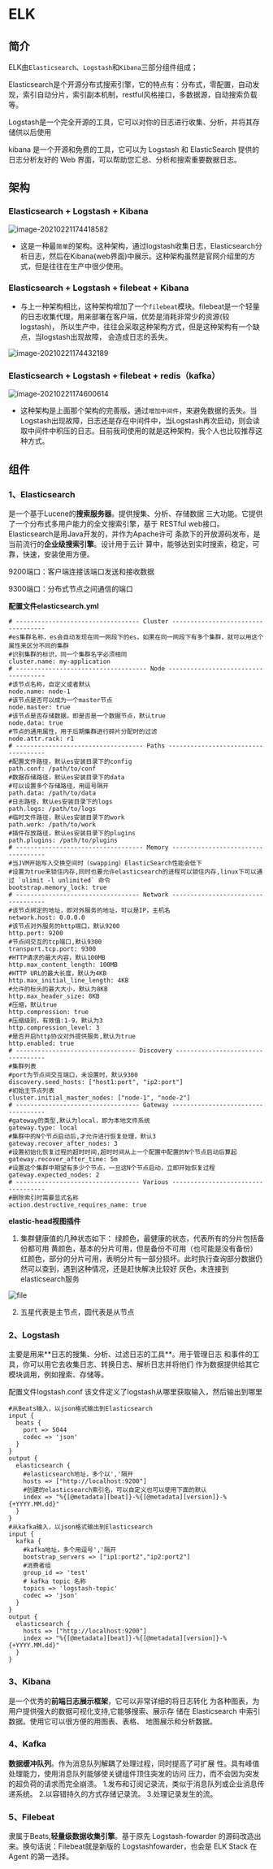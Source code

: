 # ELK

## 简介

ELK由`Elasticsearch`、`Logstash`和`Kibana`三部分组件组成；

Elasticsearch是个开源分布式搜索引擎，它的特点有：分布式，零配置，自动发现，索引自动分片，索引副本机制，restful风格接口，多数据源，自动搜索负载等。

Logstash是一个完全开源的工具，它可以对你的日志进行收集、分析，并将其存储供以后使用

kibana 是一个开源和免费的工具，它可以为 Logstash 和 ElasticSearch 提供的日志分析友好的 Web 界面，可以帮助您汇总、分析和搜索重要数据日志。

## 架构

### Elasticsearch + Logstash + Kibana

![image-20210221174418582](https://gitee.com/c_honghui/picture/raw/master/img/20210221174418.png)

- 这是一种最`简单`的架构。这种架构，通过logstash收集日志，Elasticsearch分析日志，然后在Kibana(web界面)中展示。这种架构虽然是官网介绍里的方式，但是往往在生产中很少使用。

### Elasticsearch + Logstash + filebeat + Kibana

- 与上一种架构相比，这种架构增加了一个`filebeat`模块。filebeat是一个轻量的日志收集代理，用来部署在客户端，优势是消耗非常少的资源(较logstash)， 所以生产中，往往会采取这种架构方式，但是这种架构有一个缺点，当logstash出现故障， 会造成日志的丢失。

![image-20210221174432189](https://gitee.com/c_honghui/picture/raw/master/img/20210221174432.png)

### Elasticsearch + Logstash + filebeat + redis（kafka）

![image-20210221174600614](https://gitee.com/c_honghui/picture/raw/master/img/20210221174600.png)

- 这种架构是上面那个架构的完善版，通过`增加中间件`，来避免数据的丢失。当Logstash出现故障，日志还是存在中间件中，当Logstash再次启动，则会读取中间件中积压的日志。目前我司使用的就是这种架构，我个人也比较推荐这种方式。

## 组件

### 1、Elasticsearch  

是⼀个基于Lucene的**搜索服务器**。提供搜集、分析、存储数据 三⼤功能。它提供了⼀个分布式多⽤户能⼒的全⽂搜索引擎，基于 RESTful web接⼝。Elasticsearch是⽤Java开发的，并作为Apache许可 条款下的开放源码发布，是当前流⾏的**企业级搜索引擎**。设计⽤于云计 算中，能够达到实时搜索，稳定，可靠，快速，安装使⽤⽅便。

9200端口：客户端连接该端口发送和接收数据

9300端口：分布式节点之间通信的端口

**配置文件elasticsearch.yml**

```shell
# ---------------------------------- Cluster -----------------------------------
#es集群名称，es会自动发现在同一网段下的es，如果在同一网段下有多个集群，就可以用这个属性来区分不同的集群
#识别集群的标识，同一个集群名字必须相同
cluster.name: my-application
# ------------------------------------ Node ------------------------------------
#该节点名称，自定义或者默认
node.name: node-1
#该节点是否可以成为一个master节点
node.master: true 
#该节点是否存储数据，即是否是一个数据节点，默认true
node.data: true
#节点的通用属性，用于后期集群进行碎片分配时的过滤
node.attr.rack: r1
# ----------------------------------- Paths ------------------------------------
#配置文件路径，默认es安装目录下的config
path.conf: /path/to/conf
#数据存储路径，默认es安装目录下的data
#可以设置多个存储路径，用逗号隔开
path.data: /path/to/data
#日志路径，默认es安装目录下的logs
path.logs: /path/to/logs
#临时文件路径，默认es安装目录下的work
path.work: /path/to/work 
#插件存放路径，默认es安装目录下的plugins
path.plugins: /path/to/plugins 
# ----------------------------------- Memory -----------------------------------
#当JVM开始写入交换空间时（swapping）ElasticSearch性能会低下
#设置为true来锁住内存,同时也要允许elasticsearch的进程可以锁住内存,linux下可以通过 `ulimit -l unlimited` 命令 
bootstrap.memory_lock: true
# ---------------------------------- Network -----------------------------------
#该节点绑定的地址，即对外服务的地址，可以是IP，主机名
network.host: 0.0.0.0
#该节点对外服务的http端口，默认9200
http.port: 9200
#节点间交互的tcp端口,默认9300
transport.tcp.port: 9300
#HTTP请求的最大内容，默认100MB
http.max_content_length: 100MB
#HTTP URL的最大长度，默认为4KB
http.max_initial_line_length: 4KB
#允许的标头的最大大小，默认为8KB
http.max_header_size: 8KB
#压缩，默认true
http.compression: true
#压缩级别，有效值:1-9，默认为3
http.compression_level: 3
#是否开启http协议对外提供服务,默认为true
http.enabled: true
# --------------------------------- Discovery ----------------------------------
#集群列表
#port为节点间交互端口，未设置时，默认9300
discovery.seed_hosts: ["host1:port", "ip2:port"]
#初始主节点列表
cluster.initial_master_nodes: ["node-1", "node-2"]
# ---------------------------------- Gateway -----------------------------------
#gateway的类型,默认为local，即为本地文件系统
gateway.type: local 
#集群中的N个节点启动后,才允许进行恢复处理，默认3
gateway.recover_after_nodes: 3
#设置初始化恢复过程的超时时间,超时时间从上一个配置中配置的N个节点启动后算起 
gateway.recover_after_time: 5m 
#设置这个集群中期望有多少个节点，一旦这N个节点启动，立即开始恢复过程
gateway.expected_nodes: 2
# ---------------------------------- Various -----------------------------------
#删除索引时需要显式名称
action.destructive_requires_name: true
```

**elastic-head视图插件**

1. 集群健康值的几种状态如下：
   绿颜色，最健康的状态，代表所有的分片包括备份都可用
   黄颜色，基本的分片可用，但是备份不可用（也可能是没有备份）
   红颜色，部分的分片可用，表明分片有一部分损坏。此时执行查询部分数据仍然可以查到，遇到这种情况，还是赶快解决比较好
   灰色，未连接到elasticsearch服务

![file](https://gitee.com/c_honghui/picture/raw/master/img/20210222001554.png)

2. 五星代表是主节点，圆代表是从节点

###  2、Logstash  

主要是⽤来**⽇志的搜集、分析、过滤⽇志的⼯具**。⽤于管理⽇志 和事件的⼯具，你可以⽤它去收集⽇志、转换⽇志、解析⽇志并将他们 作为数据提供给其它模块调⽤，例如搜索、存储等。

配置文件logstash.conf
该文件定义了logstash从哪里获取输入，然后输出到哪里

```shell
#从Beats输入，以json格式输出到Elasticsearch
input {
  beats {
    port => 5044
    codec => 'json'
  }
}
output {
  elasticsearch {
    #elasticsearch地址，多个以','隔开
    hosts => ["http://localhost:9200"]
    #创建的elasticsearch索引名，可以自定义也可以使用下面的默认
    index => "%{[@metadata][beat]}-%{[@metadata][version]}-%{+YYYY.MM.dd}"
  }
}
#从kafka输入，以json格式输出到Elasticsearch
input {
  kafka {
    #kafka地址，多个用逗号','隔开
    bootstrap_servers => ["ip1:port2","ip2:port2"]
    #消费者组
    group_id => 'test'       
    # kafka topic 名称    
    topics => 'logstash-topic' 
    codec => 'json'
  }
}
output {
  elasticsearch {
    hosts => ["http://localhost:9200"]
    index => "%{[@metadata][beat]}-%{[@metadata][version]}-%{+YYYY.MM.dd}"
  }
}
```

###  3、Kibana  

是⼀个优秀的**前端⽇志展示框架**，它可以⾮常详细的将⽇志转化 为各种图表，为⽤户提供强⼤的数据可视化⽀持,它能够搜索、展示存 储在 Elasticsearch 中索引数据。使⽤它可以很⽅便的⽤图表、表格、 地图展示和分析数据。 

### 4、Kafka

**数据缓冲队列**。作为消息队列解耦了处理过程，同时提⾼了可扩展 性。具有峰值处理能⼒，使⽤消息队列能够使关键组件顶住突发的访问 压⼒，⽽不会因为突发的超负荷的请求⽽完全崩溃。
1.发布和订阅记录流，类似于消息队列或企业消息传递系统。
2.以容错持久的⽅式存储记录流。
3.处理记录发⽣的流。

### 5、Filebeat

⾪属于Beats,**轻量级数据收集引擎**。基于原先 Logstash-fowarder 的源码改造出来。换句话说：Filebeat就是新版的 Logstashfowarder，也会是 ELK Stack 在 Agent 的第⼀选择。